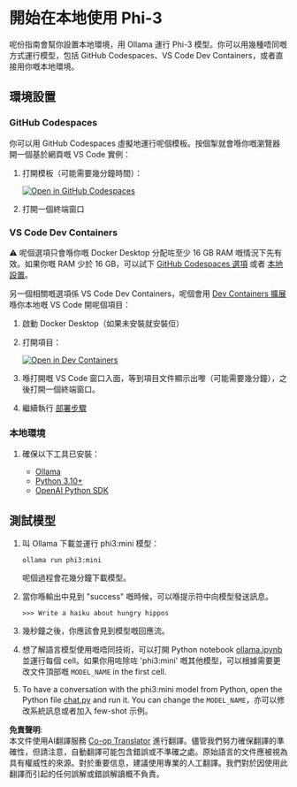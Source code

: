 <!--
CO_OP_TRANSLATOR_METADATA:
{
  "original_hash": "7e58d5075509bcb4a65bc8370bd21a8b",
  "translation_date": "2025-04-04T17:30:47+00:00",
  "source_file": "md\\01.Introduction\\01\\01.EnvironmentSetup.md",
  "language_code": "hk"
}
-->
# 開始在本地使用 Phi-3

呢份指南會幫你設置本地環境，用 Ollama 運行 Phi-3 模型。你可以用幾種唔同嘅方式運行模型，包括 GitHub Codespaces、VS Code Dev Containers，或者直接用你嘅本地環境。

## 環境設置

### GitHub Codespaces

你可以用 GitHub Codespaces 虛擬地運行呢個模板。按個掣就會喺你嘅瀏覽器開一個基於網頁嘅 VS Code 實例：

1. 打開模板（可能需要幾分鐘時間）：

    [![Open in GitHub Codespaces](https://github.com/codespaces/badge.svg)](https://codespaces.new/microsoft/phi-3cookbook)

2. 打開一個終端窗口

### VS Code Dev Containers

⚠️ 呢個選項只會喺你嘅 Docker Desktop 分配咗至少 16 GB RAM 嘅情況下先有效。如果你嘅 RAM 少於 16 GB，可以試下 [GitHub Codespaces 選項](../../../../../md/01.Introduction/01) 或者 [本地設置](../../../../../md/01.Introduction/01)。

另一個相關嘅選項係 VS Code Dev Containers，呢個會用 [Dev Containers 擴展](https://marketplace.visualstudio.com/items?itemName=ms-vscode-remote.remote-containers) 喺你本地嘅 VS Code 開呢個項目：

1. 啟動 Docker Desktop（如果未安裝就安裝佢）
2. 打開項目：

    [![Open in Dev Containers](https://img.shields.io/static/v1?style=for-the-badge&label=Dev%20Containers&message=Open&color=blue&logo=visualstudiocode)](https://vscode.dev/redirect?url=vscode://ms-vscode-remote.remote-containers/cloneInVolume?url=https://github.com/microsoft/phi-3cookbook)

3. 喺打開嘅 VS Code 窗口入面，等到項目文件顯示出嚟（可能需要幾分鐘），之後打開一個終端窗口。
4. 繼續執行 [部署步驟](../../../../../md/01.Introduction/01)

### 本地環境

1. 確保以下工具已安裝：

    * [Ollama](https://ollama.com/)
    * [Python 3.10+](https://www.python.org/downloads/)
    * [OpenAI Python SDK](https://pypi.org/project/openai/)

## 測試模型

1. 叫 Ollama 下載並運行 phi3:mini 模型：

    ```shell
    ollama run phi3:mini
    ```

    呢個過程會花幾分鐘下載模型。

2. 當你喺輸出中見到 "success" 嘅時候，可以喺提示符中向模型發送訊息。

    ```shell
    >>> Write a haiku about hungry hippos
    ```

3. 幾秒鐘之後，你應該會見到模型嘅回應流。

4. 想了解語言模型使用嘅唔同技術，可以打開 Python notebook [ollama.ipynb](../../../../../code/01.Introduce/ollama.ipynb) 並運行每個 cell。如果你用咗除咗 'phi3:mini' 嘅其他模型，可以根據需要更改文件頂部嘅 `MODEL_NAME` in the first cell.

5. To have a conversation with the phi3:mini model from Python, open the Python file [chat.py](../../../../../code/01.Introduce/chat.py) and run it. You can change the `MODEL_NAME`，亦可以修改系統訊息或者加入 few-shot 示例。

**免責聲明**:  
本文件使用AI翻譯服務 [Co-op Translator](https://github.com/Azure/co-op-translator) 進行翻譯。儘管我們努力確保翻譯的準確性，但請注意，自動翻譯可能包含錯誤或不準確之處。原始語言的文件應被視為具有權威性的來源。對於重要信息，建議使用專業的人工翻譯。我們對於因使用此翻譯而引起的任何誤解或錯誤解讀概不負責。